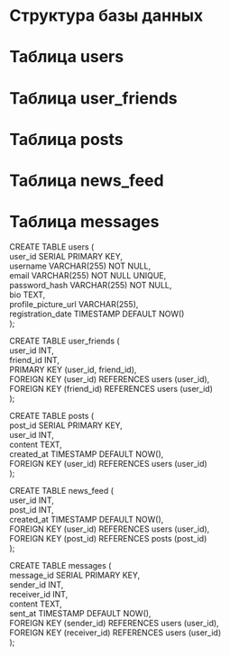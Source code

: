 # Структура базы данных
# Таблица users
# Таблица user_friends
# Таблица posts
# Таблица news_feed
# Таблица messages

CREATE TABLE users ( \
    user_id SERIAL PRIMARY KEY, \
    username VARCHAR(255) NOT NULL, \
    email VARCHAR(255) NOT NULL UNIQUE, \
    password_hash VARCHAR(255) NOT NULL, \
    bio TEXT, \
    profile_picture_url VARCHAR(255), \
    registration_date TIMESTAMP DEFAULT NOW() \
    );

CREATE TABLE user_friends ( \
    user_id INT, \
    friend_id INT, \
    PRIMARY KEY (user_id, friend_id), \
    FOREIGN KEY (user_id) REFERENCES users (user_id), \
    FOREIGN KEY (friend_id) REFERENCES users (user_id) \
);

CREATE TABLE posts ( \
    post_id SERIAL PRIMARY KEY, \
    user_id INT, \
    content TEXT, \
    created_at TIMESTAMP DEFAULT NOW(), \
    FOREIGN KEY (user_id) REFERENCES users (user_id) \
);

CREATE TABLE news_feed ( \
    user_id INT, \
    post_id INT, \
    created_at TIMESTAMP DEFAULT NOW(), \
    FOREIGN KEY (user_id) REFERENCES users (user_id), \
    FOREIGN KEY (post_id) REFERENCES posts (post_id) \
);

CREATE TABLE messages ( \
    message_id SERIAL PRIMARY KEY, \
    sender_id INT, \
    receiver_id INT, \
    content TEXT, \
    sent_at TIMESTAMP DEFAULT NOW(), \
    FOREIGN KEY (sender_id) REFERENCES users (user_id), \
    FOREIGN KEY (receiver_id) REFERENCES users (user_id) \
); 
